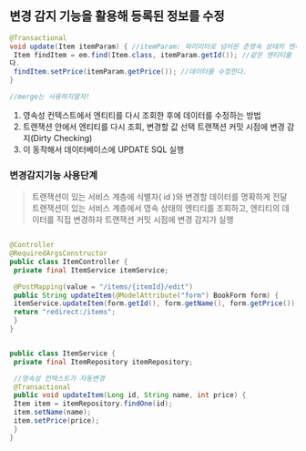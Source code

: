 ##  변경 감지 기능을 활용해 등록된 정보를 수정

```java
@Transactional
void update(Item itemParam) { //itemParam: 파리미터로 넘어온 준영속 상태의 엔티티
 Item findItem = em.find(Item.class, itemParam.getId()); //같은 엔티티를 조회한
다.
 findItem.setPrice(itemParam.getPrice()); //데이터를 수정한다.
}

//merge는 사용하지말자! 
```


1. 영속성 컨텍스트에서 엔티티를 다시 조회한 후에 데이터를 수정하는 방법
2. 트랜잭션 안에서 엔티티를 다시 조회, 변경할 값 선택 트랜잭션 커밋 시점에 변경 감지(Dirty Checking)
3. 이 동작해서 데이터베이스에 UPDATE SQL 실행


### 변경감지기능 사용단계

> 트랜잭션이 있는 서비스 계층에 식별자( id )와 변경할 데이터를 명확하게 전달
> 트랜잭션이 있는 서비스 계층에서 영속 상태의 엔티티를 조회하고, 엔티티의 데이터를 직접 변경하자
> 트랜잭션 커밋 시점에 변경 감지가 실행

```java

@Controller
@RequiredArgsConstructor
public class ItemController {
 private final ItemService itemService;

 @PostMapping(value = "/items/{itemId}/edit")
 public String updateItem(@ModelAttribute("form") BookForm form) {
 itemService.updateItem(form.getId(), form.getName(), form.getPrice());
 return "redirect:/items";
 }
}


public class ItemService {
 private final ItemRepository itemRepository;

 //영속성 컨텍스트가 자동변경 
 @Transactional
 public void updateItem(Long id, String name, int price) {
 Item item = itemRepository.findOne(id);
 item.setName(name);
 item.setPrice(price);
 }
}
